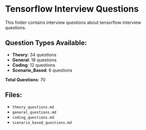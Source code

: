 # Tensorflow Interview Questions

This folder contains interview questions about tensorflow interview questions.

## Question Types Available:

- **Theory**: 34 questions
- **General**: 18 questions
- **Coding**: 12 questions
- **Scenario_Based**: 6 questions

**Total Questions**: 70

## Files:

- `theory_questions.md`
- `general_questions.md`
- `coding_questions.md`
- `scenario_based_questions.md`
